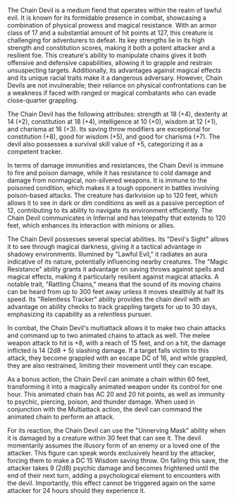 The Chain Devil is a medium fiend that operates within the realm of lawful evil. It is known for its formidable presence in combat, showcasing a combination of physical prowess and magical resistance. With an armor class of 17 and a substantial amount of hit points at 127, this creature is challenging for adventurers to defeat. Its key strengths lie in its high strength and constitution scores, making it both a potent attacker and a resilient foe. This creature's ability to manipulate chains gives it both offensive and defensive capabilities, allowing it to grapple and restrain unsuspecting targets. Additionally, its advantages against magical effects and its unique racial traits make it a dangerous adversary. However, Chain Devils are not invulnerable; their reliance on physical confrontations can be a weakness if faced with ranged or magical combatants who can evade close-quarter grappling.

The Chain Devil has the following attributes: strength at 18 (+4), dexterity at 14 (+2), constitution at 18 (+4), intelligence at 10 (+0), wisdom at 12 (+1), and charisma at 16 (+3). Its saving throw modifiers are exceptional for constitution (+8), good for wisdom (+5), and good for charisma (+7). The devil also possesses a survival skill value of +5, categorizing it as a competent tracker.

In terms of damage immunities and resistances, the Chain Devil is immune to fire and poison damage, while it has resistance to cold damage and damage from nonmagical, non-silvered weapons. It is immune to the poisoned condition, which makes it a tough opponent in battles involving poison-based attacks. The creature has darkvision up to 120 feet, which allows it to see in dark or dim conditions as well as a passive perception of 12, contributing to its ability to navigate its environment efficiently. The Chain Devil communicates in Infernal and has telepathy that extends to 120 feet, which enhances its interaction with minions or allies.

The Chain Devil possesses several special abilities. Its "Devil's Sight" allows it to see through magical darkness, giving it a tactical advantage in shadowy environments. Illumined by "Lawful Evil," it radiates an aura indicative of its nature, potentially influencing nearby creatures. The "Magic Resistance" ability grants it advantage on saving throws against spells and magical effects, making it particularly resilient against magical attacks. A notable trait, "Rattling Chains," means that the sound of its moving chains can be heard from up to 300 feet away unless it moves stealthily at half its speed. Its "Relentless Tracker" ability provides the chain devil with an advantage on ability checks to track grappling targets for up to 30 days, emphasizing its capability as a relentless pursuer.

In combat, the Chain Devil's multiattack allows it to make two chain attacks and command up to two animated chains to attack as well. The melee weapon attack to hit is +8, with a reach of 15 feet, and on a hit, the damage inflicted is 14 (2d8 + 5) slashing damage. If a target falls victim to this attack, they become grappled with an escape DC of 16, and while grappled, they are also restrained, limiting their movement until they can escape.

As a bonus action, the Chain Devil can animate a chain within 60 feet, transforming it into a magically animated weapon under its control for one hour. This animated chain has AC 20 and 20 hit points, as well as immunity to psychic, piercing, poison, and thunder damage. When used in conjunction with the Multiattack action, the devil can command the animated chain to perform an attack.

For its reaction, the Chain Devil can use the "Unnerving Mask" ability when it is damaged by a creature within 30 feet that can see it. The devil momentarily assumes the illusory form of an enemy or a loved one of the attacker. This figure can speak words exclusively heard by the attacker, forcing them to make a DC 15 Wisdom saving throw. On failing this save, the attacker takes 9 (2d8) psychic damage and becomes frightened until the end of their next turn, adding a psychological element to encounters with the devil. Importantly, this effect cannot be triggered again on the same attacker for 24 hours should they experience it.